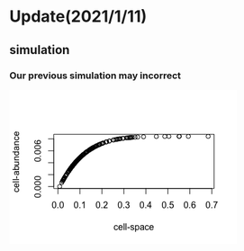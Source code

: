 Update(2021/1/11)
================================

simulation
--------------------------------
### Our previous simulation may incorrect
![image](https://github.com/LeonSong1995/Record/blob/main/2020_1_11/fig1.a.tiff)
 


